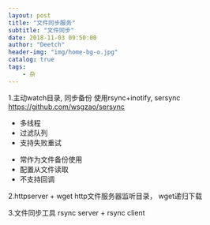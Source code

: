 ```yaml
---
layout: post
title: "文件同步服务"
subtitle: "文件同步"
date: 2018-11-03 09:50:00
author: "Deetch"
header-img: "img/home-bg-o.jpg"
catalog: true
tags:
    - 杂
---
```


1.主动watch目录, 同步备份
使用rsync+inotify,  sersync  https://github.com/wsgzao/sersync 
* 多线程
* 过滤队列
* 支持失败重试

- 常作为文件备份使用
- 配置从文件读取
- 不支持回调 



2.httpserver + wget
http文件服务器监听目录， wget递归下载

3.文件同步工具 rsync server + rsync client
